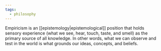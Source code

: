 ```yaml
---
tags:
  - philosophy
---
```

Empiricism is an [[epistemology|epistemological]] position that holds sensory experience (what we see, hear, touch, taste, and smell) as the primary source of all knowledge. In other words, what we can observe and test in the world is what grounds our ideas, concepts, and beliefs.